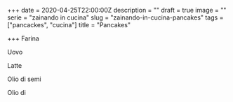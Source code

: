 +++
date = 2020-04-25T22:00:00Z
description = ""
draft = true
image = ""
serie = "zainando in cucina"
slug = "zainando-in-cucina-pancakes"
tags = ["pancackes", "cucina"]
title = "Pancakes"

+++
Farina

Uovo

Latte

Olio di semi

Olio di 